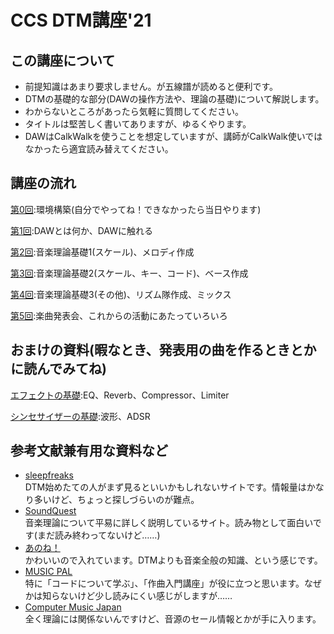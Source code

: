 # CCS DTM講座'21
## この講座について
* 前提知識はあまり要求しません。が五線譜が読めると便利です。
* DTMの基礎的な部分(DAWの操作方法や、理論の基礎)について解説します。
* わからないところがあったら気軽に質問してください。
* タイトルは堅苦しく書いてありますが、ゆるくやります。
* DAWはCalkWalkを使うことを想定していますが、講師がCalkWalk使いではなかったら適宜読み替えてください。
## 講座の流れ

[第0回](./articles/0.html):環境構築(自分でやってね！できなかったら当日やります)

[第1回](./articles/1.html):DAWとは何か、DAWに触れる

[第2回](./articles/2.html):音楽理論基礎1(スケール)、メロディ作成

[第3回](./articles/3.html):音楽理論基礎2(スケール、キー、コード)、ベース作成

[第4回](./articles/4.html):音楽理論基礎3(その他)、リズム隊作成、ミックス

[第5回](./articles/5.html):楽曲発表会、これからの活動にあたっていろいろ

## おまけの資料(暇なとき、発表用の曲を作るときとかに読んでみてね)
[エフェクトの基礎](./articles/effect.html):EQ、Reverb、Compressor、Limiter

[シンセサイザーの基礎](./articles/synth.html):波形、ADSR

## 参考文献兼有用な資料など
* [sleepfreaks](https://sleepfreaks-dtm.com)  
DTM始めたての人がまず見るといいかもしれないサイトです。情報量はかなり多いけど、ちょっと探しづらいのが難点。
* [SoundQuest](https://soundquest.jp/quest/)  
音楽理論について平易に詳しく説明しているサイト。読み物として面白いです(まだ読み終わってないけど……)
* [あのね！](https://p.eagate.573.jp/game/bemani/hinabita/p/bittersweets/special/talk_1.html?n=1)  
かわいいので入れています。DTMよりも音楽全般の知識、という感じです。
* [MUSIC PAL](https://jp.yamaha.com/services/music_pal/study/)  
特に「コードについて学ぶ」、「作曲入門講座」が役に立つと思います。なぜかは知らないけど少し読みにくい感じがしますが……
* [Computer Music Japan](https://computermusic.jp)  
全く理論には関係ないんですけど、音源のセール情報とかが手に入ります。